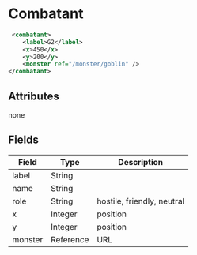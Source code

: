 # Combatant

```XML
 <combatant>
    <label>G2</label>
    <x>450</x>
    <y>200</y>
    <monster ref="/monster/goblin" />
</combatant>
```

## Attributes

none

## Fields

| Field  | Type | Description |
| ------ | ---- | ----------- |
| label  | String | |
| name  | String | |
| role  | String | hostile, friendly, neutral |
| x | Integer | position |
| y | Integer | position |
| monster  | Reference | URL |